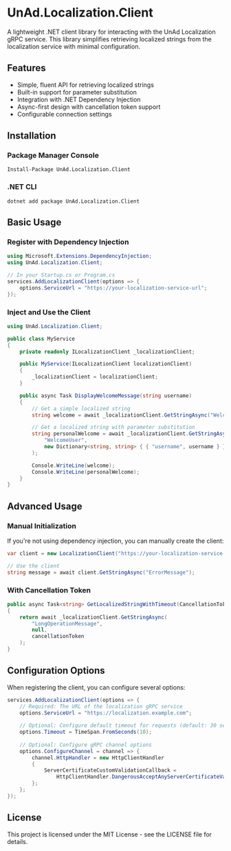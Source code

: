 # UnAd.Localization.Client

A lightweight .NET client library for interacting with the UnAd Localization gRPC service. This library simplifies retrieving localized strings from the localization service with minimal configuration.

## Features

- Simple, fluent API for retrieving localized strings
- Built-in support for parameter substitution
- Integration with .NET Dependency Injection
- Async-first design with cancellation token support
- Configurable connection settings

## Installation

### Package Manager Console
```
Install-Package UnAd.Localization.Client
```

### .NET CLI
```
dotnet add package UnAd.Localization.Client
```

## Basic Usage

### Register with Dependency Injection

```csharp
using Microsoft.Extensions.DependencyInjection;
using UnAd.Localization.Client;

// In your Startup.cs or Program.cs
services.AddLocalizationClient(options => {
    options.ServiceUrl = "https://your-localization-service-url";
});
```

### Inject and Use the Client

```csharp
using UnAd.Localization.Client;

public class MyService
{
    private readonly ILocalizationClient _localizationClient;

    public MyService(ILocalizationClient localizationClient)
    {
        _localizationClient = localizationClient;
    }

    public async Task DisplayWelcomeMessage(string username)
    {
        // Get a simple localized string
        string welcome = await _localizationClient.GetStringAsync("Welcome");

        // Get a localized string with parameter substitution
        string personalWelcome = await _localizationClient.GetStringAsync(
            "WelcomeUser", 
            new Dictionary<string, string> { { "username", username } }
        );

        Console.WriteLine(welcome);
        Console.WriteLine(personalWelcome);
    }
}
```

## Advanced Usage

### Manual Initialization

If you're not using dependency injection, you can manually create the client:

```csharp
var client = new LocalizationClient("https://your-localization-service-url");

// Use the client
string message = await client.GetStringAsync("ErrorMessage");
```

### With Cancellation Token

```csharp
public async Task<string> GetLocalizedStringWithTimeout(CancellationToken cancellationToken)
{
    return await _localizationClient.GetStringAsync(
        "LongOperationMessage", 
        null, 
        cancellationToken
    );
}
```

## Configuration Options

When registering the client, you can configure several options:

```csharp
services.AddLocalizationClient(options => {
    // Required: The URL of the localization gRPC service
    options.ServiceUrl = "https://localization.example.com";
    
    // Optional: Configure default timeout for requests (default: 30 seconds)
    options.Timeout = TimeSpan.FromSeconds(10);
    
    // Optional: Configure gRPC channel options
    options.ConfigureChannel = channel => {
        channel.HttpHandler = new HttpClientHandler 
        {
            ServerCertificateCustomValidationCallback = 
                HttpClientHandler.DangerousAcceptAnyServerCertificateValidator
        };
    };
});
```

## License

This project is licensed under the MIT License - see the LICENSE file for details.

